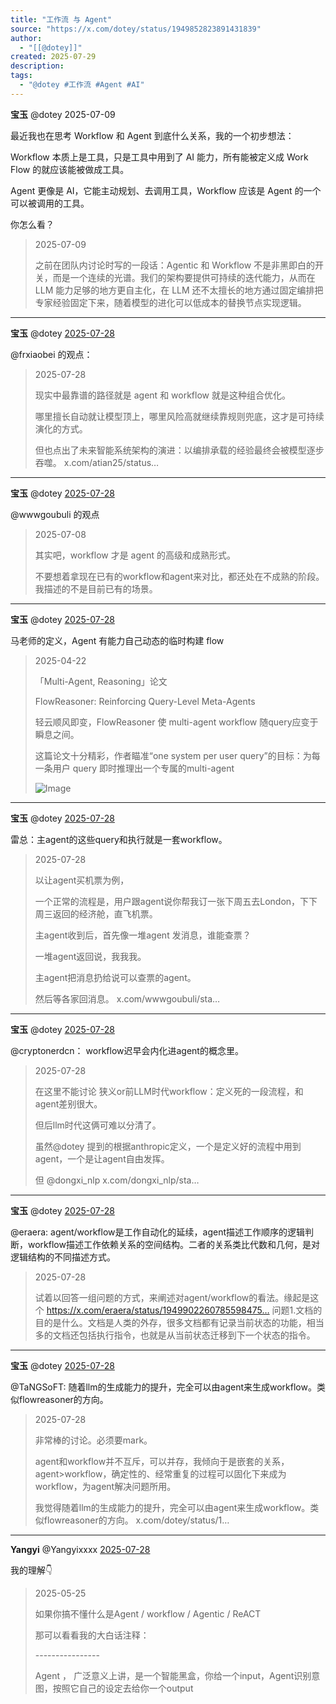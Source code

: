 ```yaml
---
title: "工作流 与 Agent"
source: "https://x.com/dotey/status/1949852823891431839"
author:
  - "[[@dotey]]"
created: 2025-07-29
description:
tags:
  - "@dotey #工作流 #Agent #AI"
---
```

**宝玉** @dotey 2025-07-09

最近我也在思考 Workflow 和 Agent 到底什么关系，我的一个初步想法：

Workflow 本质上是工具，只是工具中用到了 AI 能力，所有能被定义成 Work Flow 的就应该能被做成工具。

Agent 更像是 AI，它能主动规划、去调用工具，Workflow 应该是 Agent 的一个可以被调用的工具。

你怎么看？

> 2025-07-09
> 
> 之前在团队内讨论时写的一段话：Agentic 和 Workflow 不是非黑即白的开关，而是一个连续的光谱。我们的架构要提供可持续的迭代能力，从而在 LLM 能力足够的地方更自主化，在 LLM 还不太擅长的地方通过固定编排把专家经验固定下来，随着模型的进化可以低成本的替换节点实现逻辑。

---

**宝玉** @dotey [2025-07-28](https://x.com/dotey/status/1949853975580234032)

@frxiaobei 的观点：

> 2025-07-28
> 
> 现实中最靠谱的路径就是 agent 和 workflow 就是这种组合优化。
> 
> 哪里擅长自动就让模型顶上，哪里风险高就继续靠规则兜底，这才是可持续演化的方式。
> 
> 但也点出了未来智能系统架构的演进：以编排承载的经验最终会被模型逐步吞噬。 x.com/atian25/status…

---

**宝玉** @dotey [2025-07-28](https://x.com/dotey/status/1949854096707481999)

@wwwgoubuli 的观点

> 2025-07-08
> 
> 其实吧，workflow 才是 agent 的高级和成熟形式。
> 
> 不要想着拿现在已有的workflow和agent来对比，都还处在不成熟的阶段。我描述的不是目前已有的场景。

---

**宝玉** @dotey [2025-07-28](https://x.com/dotey/status/1949894464719274392)

马老师的定义，Agent 有能力自己动态的临时构建 flow

> 2025-04-22
> 
> 「Multi-Agent, Reasoning」论文
> 
> FlowReasoner: Reinforcing Query-Level Meta-Agents
> 
> 轻云顺风即变，FlowReasoner 使 multi-agent workflow 随query应变于瞬息之间。
> 
> 这篇论文十分精彩，作者瞄准“one system per user query”的目标：为每一条用户 query 即时推理出一个专属的multi-agent
> 
> ![Image](https://pbs.twimg.com/media/GpKtuTwXYAAlSui?format=jpg&name=large)

---

**宝玉** @dotey [2025-07-28](https://x.com/dotey/status/1949894656113987768)

雷总：主agent的这些query和执行就是一套workflow。

> 2025-07-28
> 
> 以让agent买机票为例，
> 
> 一个正常的流程是，用户跟agent说你帮我订一张下周五去London，下下周三返回的经济舱，直飞机票。
> 
> 主agent收到后，首先像一堆agent 发消息，谁能查票？
> 
> 一堆agent返回说，我我我。
> 
> 主agent把消息扔给说可以查票的agent。
> 
> 然后等各家回消息。 x.com/wwwgoubuli/sta…

---

**宝玉** @dotey [2025-07-28](https://x.com/dotey/status/1949895011241464291)

@cryptonerdcn： workflow迟早会内化进agent的概念里。

> 2025-07-28
> 
> 在这里不能讨论 狭义or前LLM时代workflow：定义死的一段流程，和agent差别很大。
> 
> 但后llm时代这俩可难以分清了。
> 
> 虽然@dotey 提到的根据anthropic定义，一个是定义好的流程中用到agent，一个是让agent自由发挥。
> 
> 但 @dongxi\_nlp x.com/dongxi\_nlp/sta…

---

**宝玉** @dotey [2025-07-28](https://x.com/dotey/status/1949940870003773482)

@eraera: agent/workflow是工作自动化的延续，agent描述工作顺序的逻辑判断，workflow描述工作依赖关系的空间结构。二者的关系类比代数和几何，是对逻辑结构的不同描述方式。

> 2025-07-28
> 
> 试着以回答一组问题的方式，来阐述对agent/workflow的看法。缘起是这个 https://x.com/eraera/status/1949902260785598475… 问题1.文档的目的是什么。文档是人类的外存，很多文档都有记录当前状态的功能，相当多的文档还包括执行指令，也就是从当前状态迁移到下一个状态的指令。

---

**宝玉** @dotey [2025-07-28](https://x.com/dotey/status/1949941176443732383)

@TaNGSoFT: 随着llm的生成能力的提升，完全可以由agent来生成workflow。类似flowreasoner的方向。

> 2025-07-28
> 
> 非常棒的讨论。必须要mark。
> 
> agent和workflow并不互斥，可以并存，我倾向于是嵌套的关系，agent>workflow，确定性的、经常重复的过程可以固化下来成为workflow，为agent解决问题所用。
> 
> 我觉得随着llm的生成能力的提升，完全可以由agent来生成workflow。类似flowreasoner的方向。 x.com/dotey/status/1…

---

**Yangyi** @Yangyixxxx [2025-07-28](https://x.com/Yangyixxxx/status/1949974992818442321)

我的理解👇

> 2025-05-25
> 
> 如果你搞不懂什么是Agent / workflow / Agentic / ReACT
> 
> 那可以看看我的大白话注释：
> 
> \----------------
> 
> Agent ， 广泛意义上讲，是一个智能黑盒，你给一个input，Agent识别意图，按照它自己的设定去给你一个output
